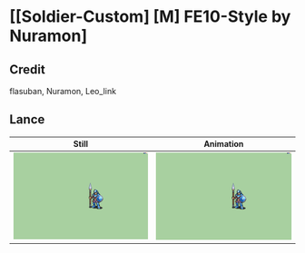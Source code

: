 # [\[Soldier-Custom\] \[M\] FE10-Style by Nuramon]

## Credit

flasuban, Nuramon, Leo_link
	
## Lance

| Still | Animation |
| :---: | :-------: |
| ![Lance still](./Lance_000.png) | ![Lance animation](./Lance.gif) |
